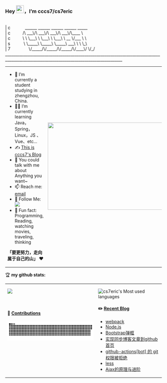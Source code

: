 ### Hey <img src="https://media.giphy.com/media/hvRJCLFzcasrR4ia7z/giphy.gif" width="25px" height="25px">，I’m cccs7/cs7eric
<br>
| c&nbsp;&nbsp;&nbsp;&nbsp;&nbsp;&nbsp;&nbsp;&nbsp;&nbsp; &nbsp;  ______  ______  ______  ______  _____<br>
| c&nbsp;&nbsp;&nbsp;&nbsp;&nbsp;&nbsp;&nbsp;&nbsp;&nbsp;  /\  ___\/\  ___\/\  ___\/\  ___\/\____ \<br>
| c&nbsp;&nbsp;&nbsp;&nbsp;&nbsp;&nbsp;&nbsp;&nbsp;&nbsp;  \ \ \___\ \ \___\ \ \___\ \  __ \/___ \ \<br>  
| s&nbsp;&nbsp;&nbsp;&nbsp;&nbsp;&nbsp;&nbsp;&nbsp;&nbsp;&nbsp; \ \_____\ \_____\ \_____\  ___\ \   \ \_\<br>
| 7&nbsp;&nbsp;&nbsp;&nbsp;&nbsp;&nbsp;&nbsp;&nbsp;&nbsp;&nbsp;&nbsp;&nbsp;&nbsp;&nbsp;  \/_____/\/_____/\/_____/\/____\/    \/_/                                         
_________________________________________________________________________________________________________________________________________                                                              
 <br>

<table>
<tr>
<td width="58%">
  

- 🤖 I’m currently a student studying in zhengzhou, China.
- 👨‍💻 I’m currently learning Java，Spring，Linux，JS 、Vue、etc...
- ✍️ [This is cccs7's Blog](https://blog.cccs7.icu)
- 💬 You could talk with me about Anything you want~
- 📫 Reach me: [email](mailto:csq020611@gmail.com)
- 👏 Follow Me: [![](https://img.shields.io/github/followers/cs7eric?label=follow%20me&style=social)](https://github.com/cs7eric/)
- 🎣 Fun fact: Programming, Reading, watching movies, traveling,  thinking

**「要更努力，走向属于自己的山」** ❤️

</td>
<td width="42%">
<img src="https://cs7eric-image.oss-cn-hangzhou.aliyuncs.com/images/20220530204120_9f6c6.thumb.1000_0.gif" width="500" height="280">
</td>
</tr>
</table>

🏆 **my github stats:**

<table>
<tr>
<td valign="top"  width="58%">
  
  ![](https://github-readme-stats.vercel.app/api?username=cs7eric)
  
  <br>

#### 🐍 [Contributions](https://raw.githubusercontent.com/cs7eric/cs7eric/main/assets/github-contribution-grid-snake.svg)

![](https://raw.githubusercontent.com/cs7eric/cs7eric/main/assets/github-contribution-grid-snake.svg)



</td>
<td valign="top"  width="42%">
  
  ![cs7eric's Most used languages](https://github-readme-stats.vercel.app/api/top-langs/?username=cs7eric&layout=compact&hide_border=true&langs_count=10)

#### ✏️ [Recent Blog](https://blog.cccs7.icu)

- [webpack](https://blog.cccs7.icu//2023/07/07/webpack/)
- [Node.js](https://blog.cccs7.icu//2023/07/06/Node.js/)
- [Bootstrap弹框](https://blog.cccs7.icu//2023/07/04/Bootstrap%E5%BC%B9%E6%A1%86%E7%9A%84%E4%BD%BF%E7%94%A8/)
- [实现同步博客文章到github首页](https://blog.cccs7.icu//2023/07/04/%E5%AE%9E%E7%8E%B0%E5%90%8C%E6%AD%A5%E5%8D%9A%E5%AE%A2%E6%96%87%E7%AB%A0%E5%88%B0github%E9%A6%96%E9%A1%B5/)
- [github-actions[bot] 的 git 权限被拒绝](https://blog.cccs7.icu//2023/07/04/github-actions%5Bbot%5D-%E7%9A%84-git-%E6%9D%83%E9%99%90%E8%A2%AB%E6%8B%92%E7%BB%9D/)
- [less](https://blog.cccs7.icu//2023/07/03/less/)
- [Ajax的原理与进阶](https://blog.cccs7.icu//2023/07/03/Ajax/)


</td>
</tr>
</table>
